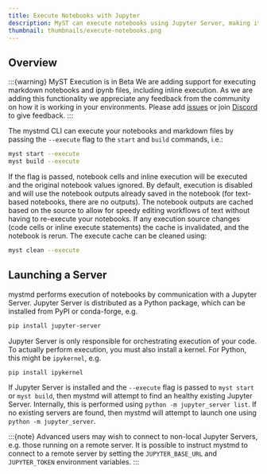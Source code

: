 ```yaml
---
title: Execute Notebooks with Jupyter
description: MyST can execute notebooks using Jupyter Server, making it possible to build rich websites and documents from text-based notebooks.
thumbnail: thumbnails/execute-notebooks.png
---
```


## Overview

:::{warning} MyST Execution is in Beta
We are adding support for executing markdown notebooks and ipynb files, including inline execution. As we are adding this functionality we appreciate any feedback from the community on how it is working in your environments. Please add [issues](https://github.com/executablebooks/mystmd/issues/new) or join [Discord](https://discord.mystmd.org/) to give feedback.
:::

The mystmd CLI can execute your notebooks and markdown files by passing the `--execute` flag to the `start` and `build` commands, i.e.:

```bash
myst start --execute
myst build --execute
```

If the flag is passed, notebook cells and inline execution will be executed and the original notebook values ignored. By default, execution is disabled and will use the notebook outputs already saved in the notebook (for text-based notebooks, there are no outputs). The notebook outputs are cached based on the source to allow for speedy editing workflows of text without having to re-execute your notebooks. If any execution source changes (code cells or inline execute statements) the cache is invalidated, and the notebook is rerun. The execute cache can be cleaned using:

```bash
myst clean --execute
```

## Launching a Server

mystmd performs execution of notebooks by communication with a Jupyter Server. Jupyter Server is distributed as a Python package, which can be installed from PyPI or conda-forge, e.g.
```bash
pip install jupyter-server
```
Jupyter Server is only responsible for orchestrating execution of your code. To actually perform execution, you must also install a kernel. For Python, this might be `ipykernel`, e.g.
```bash
pip install ipykernel
```

If Jupyter Server is installed and the `--execute` flag is passed to `myst start` or `myst build`, then mystmd will attempt to find an healthy existing Jupyter Server. Internally, this is performed using `python -m jupyter_server list`. If no existing servers are found, then mystmd will attempt to launch one using `python -m jupyter_server`.

:::{note}
Advanced users may wish to connect to non-local Jupyter Servers, e.g. those running on a remote server. It is possible to instruct mystmd to connect to a remote server by setting the `JUPYTER_BASE_URL` and `JUPYTER_TOKEN` environment variables.
:::



